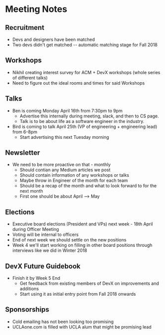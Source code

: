 # Meeting Notes

## Recruitment
- Devs and designers have been matched
- Two devs didn't get matched -- automatic matching stage for Fall 2018

## Workshops
- Nikhil creating interest survey for ACM + DevX workshops (whole series of different talks)
- Need to figure out the ideal rooms and times for said Workshops

## Talks
- Ben is coming Monday April 16th from 7:30pm to 9pm
	- Advertise this internally during meeting, slack, and then to CS page.
	- Talk is to be about life as a software engineer in the industry.
- Bird is coming to talk April 25th (VP of engineering + engineering lead) from 6-8pm
	- Start advertising this next Tuesday morning

## Newsletter
- We need to be more proactive on that - monthly
	- Should contian any Medium articles we post
	- Should contain information of any workshops or talks
	- Maybe throw in Engineer of the month for each team
	- Should be a recap of the month and what to look forward to for the next month
	- First one should be about April --> May

## Elections
- Executive board elections (President and VPs) next week - 18th April during Officer Meeting
- Voting will be internal to officers
- End of next week we should settle on the new positions
- Week 4 we'll start working on filling in other board positions through interviews like we did in Winter 2018

## DevX Future Guidebook
- Finish it by Week 5 End
	- Get feedback from existing members of DevX on improvements and additions
	- Start using it as initial entry point from Fall 2018 onwards

## Sponsorships
- Cold emailing has not been looking too promising
- UCLAone.com is filled with UCLA alum that might be promising lead
